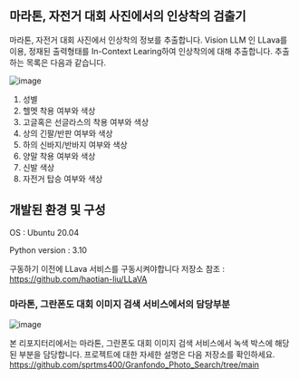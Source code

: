 ## 마라톤, 자전거 대회 사진에서의 인상착의 검출기
마라톤, 자전거 대회 사진에서 인상착의 정보를 추출합니다.
Vision LLM 인 LLava를 이용, 
정재된 출력형태를 In-Context Learing하여 인상착의에 대해 추출합니다.
추출하는 목록은 다음과 같습니다.

![image](https://github.com/sprtms400/ocrDINO_NumberExtractor/assets/26298389/e157fdf9-2e86-480e-b495-0f242ef19c1c)

1. 성별
2. 헬멧 착용 여부와 색상
3. 고글혹은 선글라스의 착용 여부와 색상
4. 상의 긴팔/반판 여부와 색상
5. 하의 신바지/반바지 여부와 색상
6. 양말 착용 여부와 색상
7. 신발 색상
8. 자전거 탑승 여부와 색상

## 개발된 환경 및 구성

OS : Ubuntu 20.04

Python version : 3.10

구동하기 이전에 LLava 서비스를 구동시켜야합니다 
저장소 참조 : https://github.com/haotian-liu/LLaVA


### 마라톤, 그란폰도 대회 이미지 검색 서비스에서의 담당부분
![image](https://github.com/sprtms400/appearance-llava/assets/26298389/ebe79a47-9851-4890-ae58-88ca456f35c1)

본 리포지터리에서는 마라톤, 그란폰도 대회 이미지 검색 서비스에서 녹색 박스에 해당된 부분을 담당합니다. 프로젝트에 대한 자세한 설명은
다음 저장소를 확인하세요.
https://github.com/sprtms400/Granfondo_Photo_Search/tree/main
